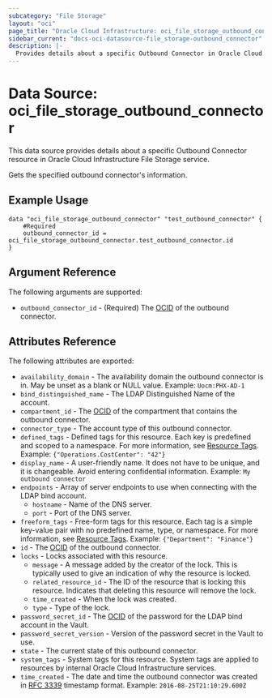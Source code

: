 ```yaml
---
subcategory: "File Storage"
layout: "oci"
page_title: "Oracle Cloud Infrastructure: oci_file_storage_outbound_connector"
sidebar_current: "docs-oci-datasource-file_storage-outbound_connector"
description: |-
  Provides details about a specific Outbound Connector in Oracle Cloud Infrastructure File Storage service
---
```


# Data Source: oci_file_storage_outbound_connector
This data source provides details about a specific Outbound Connector resource in Oracle Cloud Infrastructure File Storage service.

Gets the specified outbound connector's information.

## Example Usage

```hcl
data "oci_file_storage_outbound_connector" "test_outbound_connector" {
	#Required
	outbound_connector_id = oci_file_storage_outbound_connector.test_outbound_connector.id
}
```

## Argument Reference

The following arguments are supported:

* `outbound_connector_id` - (Required) The [OCID](https://docs.cloud.oracle.com/iaas/Content/General/Concepts/identifiers.htm) of the outbound connector.


## Attributes Reference

The following attributes are exported:

* `availability_domain` - The availability domain the outbound connector is in. May be unset as a blank or NULL value.  Example: `Uocm:PHX-AD-1` 
* `bind_distinguished_name` - The LDAP Distinguished Name of the account.
* `compartment_id` - The [OCID](https://docs.cloud.oracle.com/iaas/Content/General/Concepts/identifiers.htm) of the compartment that contains the outbound connector.
* `connector_type` - The account type of this outbound connector.
* `defined_tags` - Defined tags for this resource. Each key is predefined and scoped to a namespace. For more information, see [Resource Tags](https://docs.cloud.oracle.com/iaas/Content/General/Concepts/resourcetags.htm). Example: `{"Operations.CostCenter": "42"}` 
* `display_name` - A user-friendly name. It does not have to be unique, and it is changeable. Avoid entering confidential information.  Example: `My outbound connector` 
* `endpoints` - Array of server endpoints to use when connecting with the LDAP bind account. 
	* `hostname` - Name of the DNS server.
	* `port` - Port of the DNS server.
* `freeform_tags` - Free-form tags for this resource. Each tag is a simple key-value pair with no predefined name, type, or namespace. For more information, see [Resource Tags](https://docs.cloud.oracle.com/iaas/Content/General/Concepts/resourcetags.htm). Example: `{"Department": "Finance"}` 
* `id` - The [OCID](https://docs.cloud.oracle.com/iaas/Content/General/Concepts/identifiers.htm) of the outbound connector.
* `locks` - Locks associated with this resource.
	* `message` - A message added by the creator of the lock. This is typically used to give an indication of why the resource is locked. 
	* `related_resource_id` - The ID of the resource that is locking this resource. Indicates that deleting this resource will remove the lock. 
	* `time_created` - When the lock was created.
	* `type` - Type of the lock.
* `password_secret_id` - The [OCID](https://docs.cloud.oracle.com/iaas/Content/General/Concepts/identifiers.htm) of the password for the LDAP bind account in the Vault.
* `password_secret_version` - Version of the password secret in the Vault to use.
* `state` - The current state of this outbound connector.
* `system_tags` - System tags for this resource. System tags are applied to resources by internal Oracle Cloud Infrastructure services. 
* `time_created` - The date and time the outbound connector was created in [RFC 3339](https://tools.ietf.org/rfc/rfc3339) timestamp format.  Example: `2016-08-25T21:10:29.600Z` 

